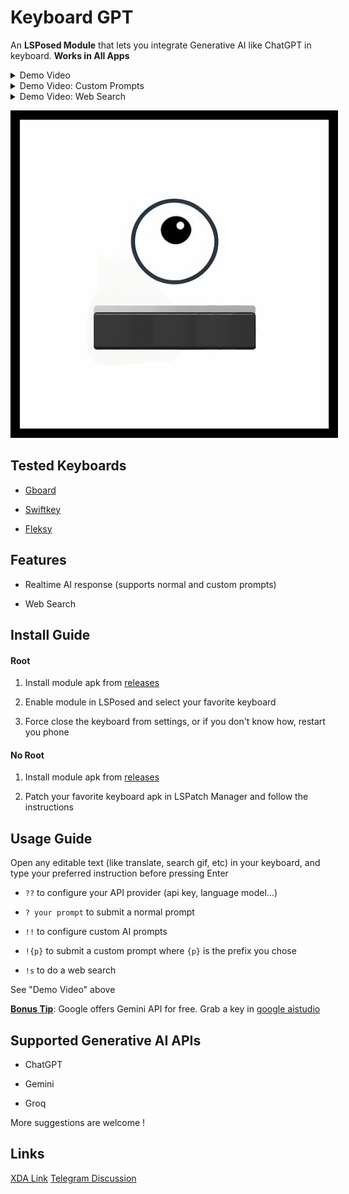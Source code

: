 # Keyboard GPT

An **LSPosed Module** that lets you integrate Generative AI like ChatGPT in keyboard. **Works in All Apps**

<details>
  <summary>Demo Video</summary>

https://github.com/user-attachments/assets/d00d362d-078f-4d8f-8b17-1544fb62cb37

</details>

<details>
  <summary>Demo Video: Custom Prompts</summary>


https://github.com/user-attachments/assets/6143837f-9896-4f60-b97a-730fd2aa0fde


</details>


<details>
  <summary>Demo Video: Web Search</summary>



https://github.com/user-attachments/assets/0ee8e75c-753a-448a-bd8a-a0afe2e0ca12



</details>

<p align="center">
  <img src="demo/icon_border.png" alt="Icon" style="border: 10px solid black;"/>
</p>

## Tested Keyboards

- [Gboard](https://play.google.com/store/apps/details?id=com.google.android.inputmethod.latin)

- [Swiftkey](https://play.google.com/store/apps/details?id=com.touchtype.swiftkey)

- [Fleksy](https://play.google.com/store/apps/details?id=com.syntellia.fleksy.keyboard)

## Features

- Realtime AI response (supports normal and custom prompts)

- Web Search

## Install Guide

#### Root

1. Install module apk from [releases](https://github.com/Mino260806/KeyboardGPT/releases/)

2. Enable module in LSPosed and select your favorite keyboard

3. Force close the keyboard from settings, or if you don't know how, restart you phone

#### No Root

1. Install module apk from [releases](https://github.com/Mino260806/KeyboardGPT/releases/)

2. Patch your favorite keyboard apk in LSPatch Manager and follow the instructions

## Usage Guide

Open any editable text (like translate, search gif, etc) in your keyboard, and type your preferred instruction before pressing Enter

- `??` to configure your API provider (api key, language model...)

- `? your prompt` to submit a normal prompt

- `!!` to configure custom AI prompts

- `!{p}` to submit a custom prompt where `{p}` is the prefix you chose

- `!s` to do a web search

See "Demo Video" above

**<u>Bonus Tip</u>**: Google offers Gemini API for free. Grab a key in [google aistudio](https://aistudio.google.com/app/apikey)

## Supported Generative AI APIs

- ChatGPT

- Gemini

- Groq

More suggestions are welcome !

## Links
[XDA Link](https://xdaforums.com/t/mod-xposed-integrate-generative-ai-like-chatgpt-in-keyboard.4683421/)
[Telegram Discussion](https://t.me/keyboard_gpt)
